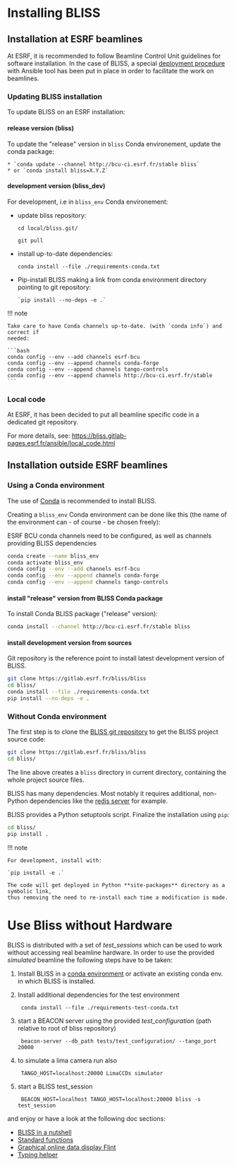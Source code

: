 # Installing BLISS

## Installation at ESRF beamlines

At ESRF, it is recommended to follow Beamline Control Unit guidelines for
software installation. In the case of BLISS, a special [deployment
procedure](https://gitlab.esrf.fr/bliss/ansible/blob/master/README.md) with
Ansible tool has been put in place in order to facilitate the work on beamlines.


### Updating BLISS installation

To update BLISS on an ESRF installation:

#### release version (bliss)
To update the "release" version in `bliss` Conda environement, update the conda package:

    * `conda update --channel http://bcu-ci.esrf.fr/stable bliss`
    * or `conda install bliss=X.Y.Z`

#### development version (bliss_dev)

For development, i.e in `bliss_env` Conda environement:

* update bliss repository:
    
    `cd local/bliss.git/`
    
    `git pull`

* install up-to-date dependencies:

    `conda install --file ./requirements-conda.txt`

* Pip-install BLISS making a link from conda environment directory pointing to
  git repository:
       
      `pip install --no-deps -e .`

!!! note

    Take care to have Conda channels up-to-date. (with `conda info`) and correct if
    needed:
    
    ```bash
    conda config --env --add channels esrf-bcu
    conda config --env --append channels conda-forge
    conda config --env --append channels tango-controls
    conda config --env --append channels http://bcu-ci.esrf.fr/stable
    ```


### Local code

At ESRF, it has been decided to put all beamline specific code in a dedicated
git repository.

For more details, see: https://bliss.gitlab-pages.esrf.fr/ansible/local_code.html






## Installation outside ESRF beamlines

### Using a Conda environment

The use of [Conda](https://conda.io/docs/) is recommended to install BLISS.

Creating a `bliss_env` Conda environment can be done like this (the
name of the environment can - of course - be chosen freely):

ESRF BCU conda channels need to be configured, as well as channels
providing BLISS dependencies

```bash
conda create --name bliss_env
conda activate bliss_env
conda config --env --add channels esrf-bcu
conda config --env --append channels conda-forge
conda config --env --append channels tango-controls
```


#### install "release" version from BLISS Conda package

To install Conda BLISS package ("release" version):

```bash
conda install --channel http://bcu-ci.esrf.fr/stable bliss
```


#### install development version from sources

Git repository is the reference point to install latest development version of
BLISS.

```bash
git clone https://gitlab.esrf.fr/bliss/bliss
cd bliss/
conda install --file ./requirements-conda.txt
pip install --no-deps -e .
```



### Without Conda environment

The first step is to clone the [BLISS git
repository](https://gitlab.esrf.fr/bliss/bliss) to get the BLISS
project source code:

```bash
git clone https://gitlab.esrf.fr/bliss/bliss
cd bliss/

```

The line above creates a `bliss` directory in current directory, containing the
whole project source files.

BLISS has many dependencies. Most notably it requires additional, non-Python
dependencies like the [redis server](https://redis.io) for example.

BLISS provides a Python setuptools script. Finalize the installation using `pip`:

```bash
cd bliss/
pip install .
```

!!! note

    For development, install with:

    `pip install -e .`

    The code will get deployed in Python **site-packages** directory as a symbolic link,
    thus removing the need to re-install each time a modification is made.




# Use Bliss without Hardware

BLISS is distributed with a set of _test\_sessions_ which can be used to work without accessing real beamline hardware. In order to use the provided
_simulated_ beamline the following steps have to be taken:

1) Install BLISS in a [conda environment](index.md#installation-outside-esrf) or activate
an existing conda env. in which BLISS is installed.

2) Install additional dependencies for the test environment
    
        conda install --file ./requirements-test-conda.txt
        
3) start a BEACON server using the provided _test_configuration_ (path relative to root of bliss repository)
    
        beacon-server --db_path tests/test_configuration/ --tango_port 20000

4) to simulate a lima camera run also

        TANGO_HOST=localhost:20000 LimaCCDs simulator
        
5) start a BLISS test_session 

        BEACON_HOST=localhost TANGO_HOST=localhost:20000 bliss -s test_session

and enjoy or have a look at the following doc sections:

- [BLISS in a nutshell](gs_presentation.md)
- [Standard functions](shell_std_func.md)
- [Graphical online data display Flint](gs_presentation.md#online-data-display)
- [Typing helper](shell_typing_helper.md)


